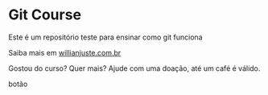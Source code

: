 # Git Course

Este é um repositório teste para ensinar como git funciona

Saiba mais em [willianjuste.com.br](http://willianjusten.com.br)

Gostou do curso? Quer mais? Ajude com uma doação, até um café é válido.

botão